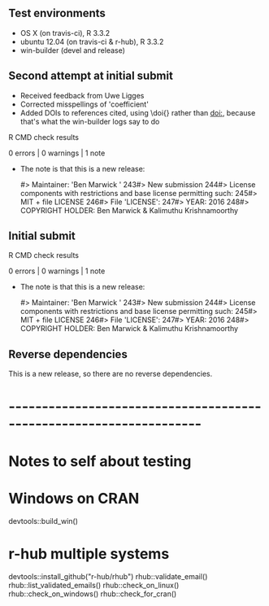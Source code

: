 ## Test environments
* OS X         (on travis-ci), R 3.3.2
* ubuntu 12.04 (on travis-ci & r-hub), R 3.3.2  
* win-builder (devel and release)

## Second attempt at initial submit

* Received feedback from Uwe Ligges
* Corrected misspellings of 'coefficient'
* Added DOIs to references cited, using \doi{} rather than <doi:>, because that's what the win-builder logs say to do

R CMD check results

0 errors | 0 warnings | 1 note

* The note is that this is a new release:

    #> Maintainer: 'Ben Marwick '
 243#> New submission
 244#> License components with restrictions and base license permitting such:
 245#> MIT + file LICENSE
 246#> File 'LICENSE':
 247#> YEAR: 2016
 248#> COPYRIGHT HOLDER: Ben Marwick & Kalimuthu Krishnamoorthy

## Initial submit

R CMD check results

0 errors | 0 warnings | 1 note

* The note is that this is a new release:

    #> Maintainer: 'Ben Marwick '
 243#> New submission
 244#> License components with restrictions and base license permitting such:
 245#> MIT + file LICENSE
 246#> File 'LICENSE':
 247#> YEAR: 2016
 248#> COPYRIGHT HOLDER: Ben Marwick & Kalimuthu Krishnamoorthy

## Reverse dependencies

This is a new release, so there are no reverse dependencies.

# -------------------------------------------------------------------

# Notes to self about testing

# Windows on CRAN
devtools::build_win()

# r-hub multiple systems
devtools::install_github("r-hub/rhub")
rhub::validate_email()
rhub::list_validated_emails()
rhub::check_on_linux()
rhub::check_on_windows()
rhub::check_for_cran()

